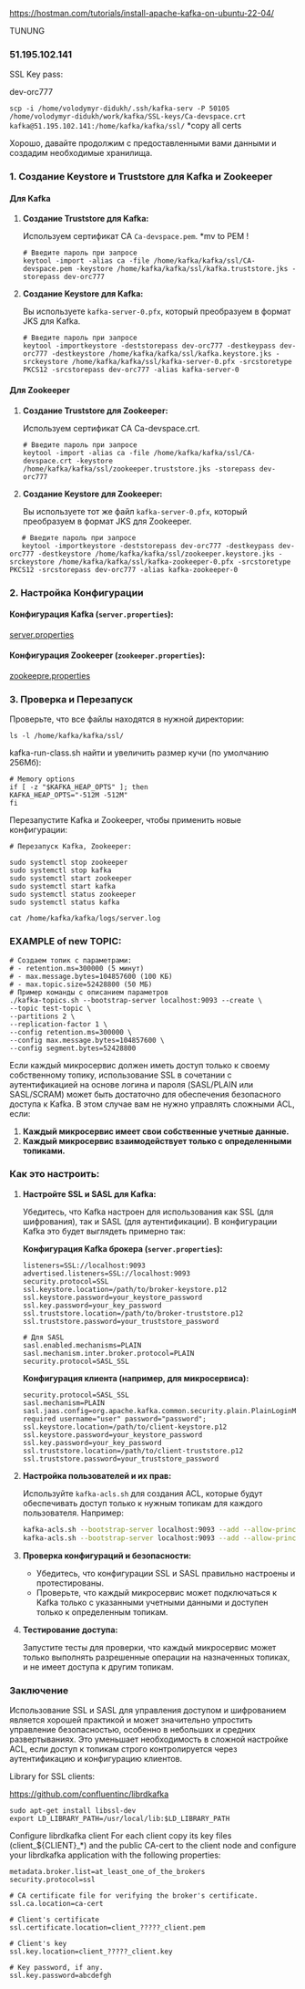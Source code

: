 https://hostman.com/tutorials/install-apache-kafka-on-ubuntu-22-04/




TUNUNG
### 51.195.102.141 

 SSL Key pass:

dev-orc777 

``
 scp -i /home/volodymyr-didukh/.ssh/kafka-serv -P 50105 /home/volodymyr-didukh/work/kafka/SSL-keys/Ca-devspace.crt kafka@51.195.102.141:/home/kafka/kafka/ssl/
``
*copy all certs


Хорошо, давайте продолжим с предоставленными вами данными и создадим необходимые хранилища.

### **1. Создание Keystore и Truststore для Kafka и Zookeeper**

#### **Для Kafka**


1. **Создание Truststore для Kafka:**

   Используем сертификат CA `Ca-devspace.pem`. *mv to PEM ! 

   ```
   # Введите пароль при запросе
   keytool -import -alias ca -file /home/kafka/kafka/ssl/CA-devspace.pem -keystore /home/kafka/kafka/ssl/kafka.truststore.jks -storepass dev-orc777
   ```

2. **Создание Keystore для Kafka:**

   Вы используете `kafka-server-0.pfx`, который преобразуем в формат JKS для Kafka.

   ```
   # Введите пароль при запросе
   keytool -importkeystore -deststorepass dev-orc777 -destkeypass dev-orc777 -destkeystore /home/kafka/kafka/ssl/kafka.keystore.jks -srckeystore /home/kafka/kafka/ssl/kafka-server-0.pfx -srcstoretype PKCS12 -srcstorepass dev-orc777 -alias kafka-server-0
   ```

#### **Для Zookeeper**



1. **Создание Truststore для Zookeeper:**

   Используем сертификат CA Ca-devspace.crt.


   ```
   # Введите пароль при запросе
   keytool -import -alias ca -file /home/kafka/kafka/ssl/CA-devspace.crt -keystore /home/kafka/kafka/ssl/zookeeper.truststore.jks -storepass dev-orc777
   ```

2. **Создание Keystore для Zookeeper:**

   Вы используете тот же файл `kafka-server-0.pfx`, который преобразуем в формат JKS для Zookeeper.

```
   # Введите пароль при запросе
   keytool -importkeystore -deststorepass dev-orc777 -destkeypass dev-orc777 -destkeystore /home/kafka/kafka/ssl/zookeeper.keystore.jks -srckeystore /home/kafka/kafka/ssl/kafka-zookeeper-0.pfx -srcstoretype PKCS12 -srcstorepass dev-orc777 -alias kafka-zookeeper-0
 ```

### **2. Настройка Конфигурации**

#### **Конфигурация Kafka (`server.properties`):**

[server.properties](server.properties)

#### **Конфигурация Zookeeper (`zookeeper.properties`):**

[zookeepre.properties](zookeepre.properties)

### **3. Проверка и Перезапуск**

Проверьте, что все файлы находятся в нужной директории:

```
ls -l /home/kafka/kafka/ssl/
```

kafka-run-class.sh найти и увеличить размер кучи (по умолчанию 256Мб):

```
# Memory options
if [ -z "$KAFKA_HEAP_OPTS" ]; then
KAFKA_HEAP_OPTS="-512M -512M"
fi
```


Перезапустите Kafka и Zookeeper, чтобы применить новые конфигурации:

```
# Перезапуск Kafka, Zookeeper: 

sudo systemctl stop zookeeper
sudo systemctl stop kafka
sudo systemctl start zookeeper
sudo systemctl start kafka
sudo systemctl status zookeeper
sudo systemctl status kafka
```


```cat /home/kafka/kafka/logs/server.log```

### EXAMPLE of new TOPIC:
```
# Создаем топик с параметрами:
# - retention.ms=300000 (5 минут)
# - max.message.bytes=104857600 (100 КБ)
# - max.topic.size=52428800 (50 МБ)
# Пример команды с описанием параметров
./kafka-topics.sh --bootstrap-server localhost:9093 --create \
--topic test-topic \
--partitions 2 \
--replication-factor 1 \
--config retention.ms=300000 \
--config max.message.bytes=104857600 \
--config segment.bytes=52428800
```



Если каждый микросервис должен иметь доступ только к своему собственному топику, использование SSL в сочетании с аутентификацией на основе логина и пароля (SASL/PLAIN или SASL/SCRAM) может быть достаточно для обеспечения безопасного доступа к Kafka. В этом случае вам не нужно управлять сложными ACL, если:

1. **Каждый микросервис имеет свои собственные учетные данные.**
2. **Каждый микросервис взаимодействует только с определенными топиками.**

### Как это настроить:

1. **Настройте SSL и SASL для Kafka:**

   Убедитесь, что Kafka настроен для использования как SSL (для шифрования), так и SASL (для аутентификации). В конфигурации Kafka это будет выглядеть примерно так:

   **Конфигурация Kafka брокера (`server.properties`):**

   ```properties
   listeners=SSL://localhost:9093
   advertised.listeners=SSL://localhost:9093
   security.protocol=SSL
   ssl.keystore.location=/path/to/broker-keystore.p12
   ssl.keystore.password=your_keystore_password
   ssl.key.password=your_key_password
   ssl.truststore.location=/path/to/broker-truststore.p12
   ssl.truststore.password=your_truststore_password

   # Для SASL
   sasl.enabled.mechanisms=PLAIN
   sasl.mechanism.inter.broker.protocol=PLAIN
   security.protocol=SASL_SSL
   ```

   **Конфигурация клиента (например, для микросервиса):**

   ```properties
   security.protocol=SASL_SSL
   sasl.mechanism=PLAIN
   sasl.jaas.config=org.apache.kafka.common.security.plain.PlainLoginModule required username="user" password="password";
   ssl.keystore.location=/path/to/client-keystore.p12
   ssl.keystore.password=your_keystore_password
   ssl.key.password=your_key_password
   ssl.truststore.location=/path/to/client-truststore.p12
   ssl.truststore.password=your_truststore_password
   ```

2. **Настройка пользователей и их прав:**

   Используйте `kafka-acls.sh` для создания ACL, которые будут обеспечивать доступ только к нужным топикам для каждого пользователя. Например:

   ```bash
   kafka-acls.sh --bootstrap-server localhost:9093 --add --allow-principal User:producer1 --operation Write --topic producer1-topic
   kafka-acls.sh --bootstrap-server localhost:9093 --add --allow-principal User:consumer1 --operation Read --topic consumer1-topic
   ```

3. **Проверка конфигураций и безопасности:**

   - Убедитесь, что конфигурации SSL и SASL правильно настроены и протестированы.
   - Проверьте, что каждый микросервис может подключаться к Kafka только с указанными учетными данными и доступен только к определенным топикам.

4. **Тестирование доступа:**

   Запустите тесты для проверки, что каждый микросервис может только выполнять разрешенные операции на назначенных топиках, и не имеет доступа к другим топикам.

### Заключение

Использование SSL и SASL для управления доступом и шифрованием является хорошей практикой и может значительно упростить управление безопасностью, особенно в небольших и средних развертываниях. Это уменьшает необходимость в сложной настройке ACL, если доступ к топикам строго контролируется через аутентификацию и конфигурацию клиентов.

Library for SSL clients: 

https://github.com/confluentinc/librdkafka

```sudo apt-get update
sudo apt-get install libssl-dev
export LD_LIBRARY_PATH=/usr/local/lib:$LD_LIBRARY_PATH

```


Configure librdkafka client
For each client copy its key files (client_${CLIENT}_*) and the public CA-cert to the client node and configure your librdkafka application with the following properties:


```
metadata.broker.list=at_least_one_of_the_brokers
security.protocol=ssl

# CA certificate file for verifying the broker's certificate.
ssl.ca.location=ca-cert

# Client's certificate
ssl.certificate.location=client_?????_client.pem

# Client's key
ssl.key.location=client_?????_client.key

# Key password, if any.
ssl.key.password=abcdefgh
```


